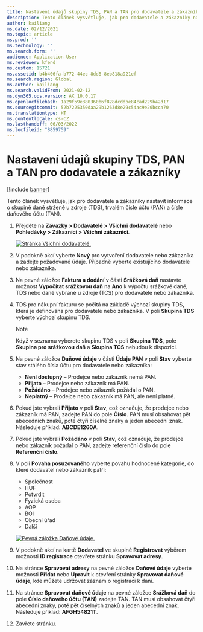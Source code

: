```yaml
---
title: Nastavení údajů skupiny TDS, PAN a TAN pro dodavatele a zákazníky
description: Tento článek vysvětluje, jak pro dodavatele a zákazníky nastavit informace o skupině daně stržené u zdroje (TDS), trvalém čísle účtu (PAN) a čísle daňového účtu (TAN).
author: kailiang
ms.date: 02/12/2021
ms.topic: article
ms.prod: ''
ms.technology: ''
ms.search.form: ''
audience: Application User
ms.reviewer: kfend
ms.custom: 15721
ms.assetid: b4b406fa-b772-44ec-8dd8-8eb818a921ef
ms.search.region: Global
ms.author: kailiang
ms.search.validFrom: 2021-02-12
ms.dyn365.ops.version: AX 10.0.17
ms.openlocfilehash: 1a29f59e380360b6f828dcddbe84cad229b42d17
ms.sourcegitcommit: 52b7225350daa29b1263d8e29c54ac9e20bcca70
ms.translationtype: HT
ms.contentlocale: cs-CZ
ms.lasthandoff: 06/03/2022
ms.locfileid: "8859759"
---
```

# <a name="tds-group-pan-and-tan-information-setup-for-vendors-and-customers"></a>Nastavení údajů skupiny TDS, PAN a TAN pro dodavatele a zákazníky

[!include [banner](../includes/banner.md)]

Tento článek vysvětluje, jak pro dodavatele a zákazníky nastavit informace o skupině daně stržené u zdroje (TDS), trvalém čísle účtu (PAN) a čísle daňového účtu (TAN).

1. Přejděte na **Závazky \> Dodavatelé \> Všichni dodavatelé** nebo **Pohledávky \> Zákazníci \> Všichni zákazníci**.

    [![Stránka Všichni dodavatelé.](./media/apac-ind-TDS-55.png)](./media/apac-ind-TDS-55.png)

2. V podokně akcí vyberte **Nový** pro vytvoření dodavatele nebo zákazníka a zadejte požadované údaje. Případně vyberte existujícího dodavatele nebo zákazníka.
3. Na pevné záložce **Faktura a dodání** v části **Srážková daň** nastavte možnost **Vypočítat srážkovou daň** na **Ano** k výpočtu srážkové daně, TDS nebo daně vybrané u zdroje (TCS) pro dodavatele nebo zákazníka.
4. TDS pro nákupní fakturu se počítá na základě výchozí skupiny TDS, která je definována pro dodavatele nebo zákazníka. V poli **Skupina TDS** vyberte výchozí skupinu TDS.

    > [!NOTE]
    > Když v seznamu vyberete skupinu TDS v poli **Skupina TDS**, pole **Skupina pro srážkovou daň** a **Skupina TCS** nebudou k dispozici.

5. Na pevné záložce **Daňové údaje** v části **Údaje PAN** v poli **Stav** vyberte stav stálého čísla účtu pro dodavatele nebo zákazníka:

    - **Není dostupný** – Prodejce nebo zákazník nemá PAN.
    - **Přijato** – Prodejce nebo zákazník má PAN.
    - **Požádáno** – Prodejce nebo zákazník požádal o PAN.
    - **Neplatný** – Prodejce nebo zákazník má PAN, ale není platné.

6. Pokud jste vybrali **Přijato** v poli **Stav**, což označuje, že prodejce nebo zákazník má PAN, zadejte PAN do pole **Číslo**. PAN musí obsahovat pět abecedních znaků, poté čtyři číselné znaky a jeden abecední znak. Následuje příklad: **ABCDE1260A**.
7. Pokud jste vybrali **Požádáno** v poli **Stav**, což označuje, že prodejce nebo zákazník požádal o PAN, zadejte referenční číslo do pole **Referenční číslo**.
8. V poli **Povaha posuzovaného** vyberte povahu hodnocené kategorie, do které dodavatel nebo zákazník patří:

    - Společnost
    - HUF
    - Potvrdit
    - Fyzická osoba
    - AOP
    - BOI
    - Obecní úřad
    - Další

    [![Pevná záložka Daňové údaje.](./media/apac-ind-TDS-56.png)](./media/apac-ind-TDS-56.png)

9. V podokně akcí na kartě **Dodavatel** ve skupině **Registrovat** výběrem možnosti **ID registrace** otevřete stránku **Spravovat adresy**.
10. Na stránce **Spravovat adresy** na pevné záložce **Daňové údaje** vyberte možnosti **Přidat** nebo **Upravit** k otevření stránky **Spravovat daňové údaje**, kde můžete udržovat záznam o registraci k dani.
11. Na stránce **Spravovat daňové údaje** na pevné záložce **Srážková daň** do pole **Číslo daňového účtu (TAN)** zadejte TAN. TAN musí obsahovat čtyři abecední znaky, poté pět číselných znaků a jeden abecední znak. Následuje příklad: **AFGH54821T**.
12. Zavřete stránku.
